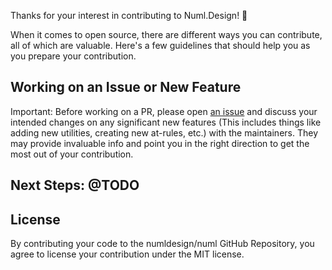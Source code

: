 Thanks for your interest in contributing to Numl.Design! :tada:

When it comes to open source, there are different ways you can contribute, all of which are valuable. Here's a few guidelines that should help you as you prepare your contribution.

## Working on an Issue or New Feature

Important: Before working on a PR, please open [an issue](https://github.com/numldesign/numl/issues) and discuss your intended changes on any significant new features (This includes things like adding new utilities, creating new at-rules, etc.) with the maintainers. They may provide invaluable info and point you in the right direction to get the most out of your contribution.

## Next Steps: @TODO

## License

By contributing your code to the numldesign/numl GitHub Repository, you agree to license your contribution under the MIT license.
